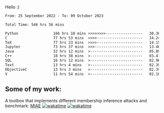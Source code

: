 Hello :)


<!--START_SECTION:waka-->

```txt
From: 25 September 2022 - To: 09 October 2023

Total Time: 546 hrs 56 mins

Python                166 hrs 10 mins >>>>>>>>-----------------   30.38 %
C                     77 hrs 53 mins  >>>>---------------------   14.24 %
TeX                   77 hrs 23 mins  >>>>---------------------   14.15 %
Jupyter               73 hrs 37 mins  >>>----------------------   13.46 %
Java                  32 hrs 12 mins  >------------------------   05.89 %
C++                   18 hrs 38 mins  >------------------------   03.41 %
SQL                   16 hrs 12 mins  >------------------------   02.96 %
Text                  13 hrs 4 mins   >------------------------   02.39 %
ObjectiveC            13 hrs 3 mins   >------------------------   02.39 %
V                     11 hrs 54 mins  >------------------------   02.18 %
```

<!--END_SECTION:waka-->

## Some of my work: 

A toolbox that implements different membership inference attacks and benchmark: [MIAE](https://github.com/RPI-DSPlab) [![wakatime](https://wakatime.com/badge/user/18ac89f5-baf8-49e6-a5ee-d9272435ce3a/project/3e6541fd-578f-4d9d-9080-f2a42b2d10e1.svg)](https://wakatime.com/badge/user/18ac89f5-baf8-49e6-a5ee-d9272435ce3a/project/3e6541fd-578f-4d9d-9080-f2a42b2d10e1) [![wakatime](https://wakatime.com/badge/user/18ac89f5-baf8-49e6-a5ee-d9272435ce3a/project/5d5826e9-c6d6-4d86-8b00-0d1608c5f167.svg)](https://wakatime.com/badge/user/18ac89f5-baf8-49e6-a5ee-d9272435ce3a/project/5d5826e9-c6d6-4d86-8b00-0d1608c5f167)
